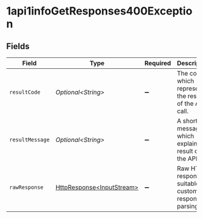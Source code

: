 # 1api1infoGetResponses400Exception


## Fields

| Field                                                                                                                          | Type                                                                                                                           | Required                                                                                                                       | Description                                                                                                                    |
| ------------------------------------------------------------------------------------------------------------------------------ | ------------------------------------------------------------------------------------------------------------------------------ | ------------------------------------------------------------------------------------------------------------------------------ | ------------------------------------------------------------------------------------------------------------------------------ |
| `resultCode`                                                                                                                   | *Optional\<String>*                                                                                                            | :heavy_minus_sign:                                                                                                             | The code which represents the result of the API call.                                                                          |
| `resultMessage`                                                                                                                | *Optional\<String>*                                                                                                            | :heavy_minus_sign:                                                                                                             | A short message which explains the result of the API call.                                                                     |
| `rawResponse`                                                                                                                  | [HttpResponse\<InputStream>](https://docs.oracle.com/en/java/javase/11/docs/api/java.net.http/java/net/http/HttpResponse.html) | :heavy_minus_sign:                                                                                                             | Raw HTTP response; suitable for custom response parsing                                                                        |